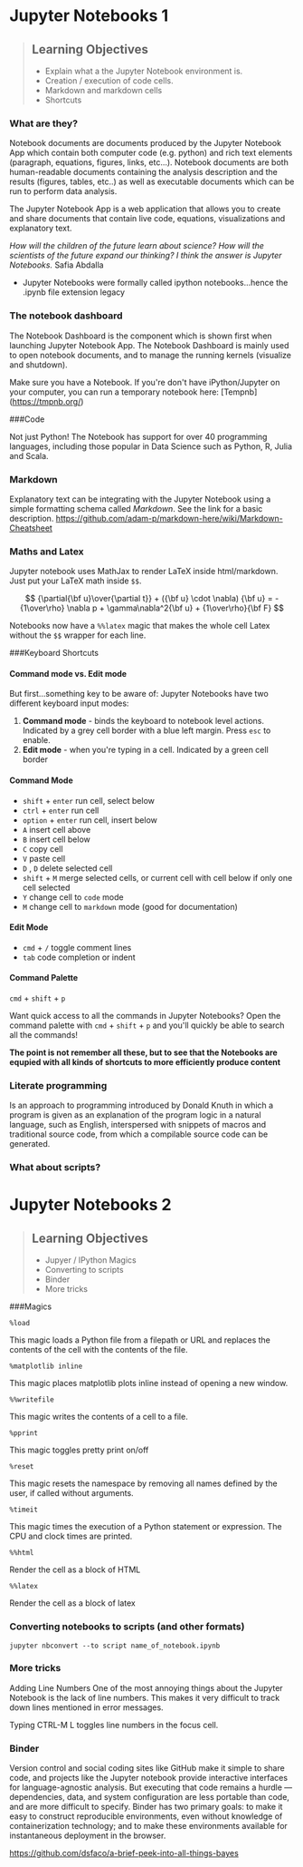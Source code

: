# Jupyter Notebooks 1

> ## Learning Objectives
>
> *   Explain what a the Jupyter Notebook environment is.
> *   Creation / execution of code cells.
> *   Markdown and markdown cells
> *   Shortcuts


### What are they?

Notebook documents  are documents produced by the Jupyter Notebook App which contain both computer code (e.g. python) and rich text elements (paragraph, equations, figures, links, etc...). Notebook documents are both human-readable documents containing the analysis description and the results (figures, tables, etc..) as well as executable documents which can be run to perform data analysis.

The Jupyter Notebook App is a web application that allows you to create and share documents that contain live code, equations, visualizations and explanatory text.

_How will the children of the future learn about science? How will the scientists of the future expand our thinking? I think the answer is Jupyter Notebooks._ Safia Abdalla


* Jupyter Notebooks were formally called ipython notebooks...hence the .ipynb file extension legacy

### The notebook dashboard

The Notebook Dashboard is the component which is shown first when launching Jupyter Notebook App. The Notebook Dashboard is mainly used to open notebook documents, and to manage the running kernels (visualize and shutdown).


Make sure you have a Notebook. If you're don't have iPython/Jupyter on your computer, you can run a temporary notebook here:
[Tempnb] (https://tmpnb.org/)

###Code

Not just Python! The Notebook has support for over 40 programming languages, including those popular in Data Science such as Python, R, Julia and Scala.

### Markdown

Explanatory text can be integrating with the Jupyter Notebook using a simple formatting schema called _Markdown_. See the link for a basic description.
https://github.com/adam-p/markdown-here/wiki/Markdown-Cheatsheet

### Maths and Latex

Jupyter notebook uses MathJax to render LaTeX inside html/markdown. Just put your LaTeX math inside `$$`.

$$ {\partial{\bf u}\over{\partial t}} + ({\bf u} \cdot \nabla) {\bf u} = - {1\over\rho} \nabla p + \gamma\nabla^2{\bf u} + {1\over\rho}{\bf F} $$


Notebooks now have a `%%latex` magic that makes the whole cell Latex without the `$$` wrapper for each line.

###Keyboard Shortcuts

#### Command mode vs. Edit mode

But first...something key to be aware of: Jupyter Notebooks have two different keyboard input modes:

1. **Command mode** - binds the keyboard to notebook level actions. Indicated by a grey cell border with a blue left margin. Press `esc` to enable.
2. **Edit mode** - when you're typing in a cell. Indicated by a green cell border



#### Command Mode

- `shift` + `enter` run cell, select below
- `ctrl` + `enter` run cell
- `option` + `enter` run cell, insert below
- `A` insert cell above
- `B` insert cell below
- `C` copy cell
- `V` paste cell
- `D` , `D` delete selected cell
- `shift` + `M` merge selected cells, or current cell with cell below if only one cell selected
- `Y` change cell to `code` mode
- `M` change cell to `markdown` mode (good for documentation)


#### Edit Mode


- `cmd` + `/` toggle comment lines
- `tab` code completion or indent

#### Command Palette

`cmd` + `shift` + `p`

Want quick access to all the commands in Jupyter Notebooks? Open the command palette with `cmd` + `shift` + `p` and you'll quickly be able to search all the commands!

__The point is not remember all these, but to see that the Notebooks are equpied with all kinds of shortcuts to more efficiently produce content__



### Literate programming 

Is an approach to programming introduced by Donald Knuth in which a program is given as an explanation of the program logic in a natural language, such as English, interspersed with snippets of macros and traditional source code, from which a compilable source code can be generated.

### What about scripts?

# Jupyter Notebooks 2

> ## Learning Objectives
>
> *   Jupyer / IPython Magics
> *   Converting to scripts
> *   Binder
> *   More tricks

###Magics

    %load 

This magic loads a Python file from a filepath or URL and replaces the contents of the cell with the contents of the file.
    
    %matplotlib inline
    
This magic places matplotlib plots inline instead of opening a new window.

    %%writefile

This magic writes the contents of a cell to a file.

    %pprint

This magic toggles pretty print on/off

    %reset

This magic resets the namespace by removing all names defined by the user, if called without arguments.

    %timeit

This magic times the execution of a Python statement or expression. The CPU and clock times are printed.

    %%html

Render the cell as a block of HTML

    %%latex

Render the cell as a block of latex

### Converting notebooks to scripts (and other formats)

    jupyter nbconvert --to script name_of_notebook.ipynb


### More tricks

Adding Line Numbers
One of the most annoying things about the Jupyter Notebook is the lack of line numbers. This makes it very difficult to track down lines mentioned in error messages.

Typing CTRL-M L toggles line numbers in the focus cell.

### Binder

Version control and social coding sites like GitHub make it simple to share code, and projects like the Jupyter notebook provide interactive interfaces for language-agnostic analysis. But executing that code remains a hurdle — dependencies, data, and system configuration are less portable than code, and are more difficult to specify. Binder has two primary goals: to make it easy to construct reproducible environments, even without knowledge of containerization technology; and to make these environments available for instantaneous deployment in the browser.

https://github.com/dsfaco/a-brief-peek-into-all-things-bayes

